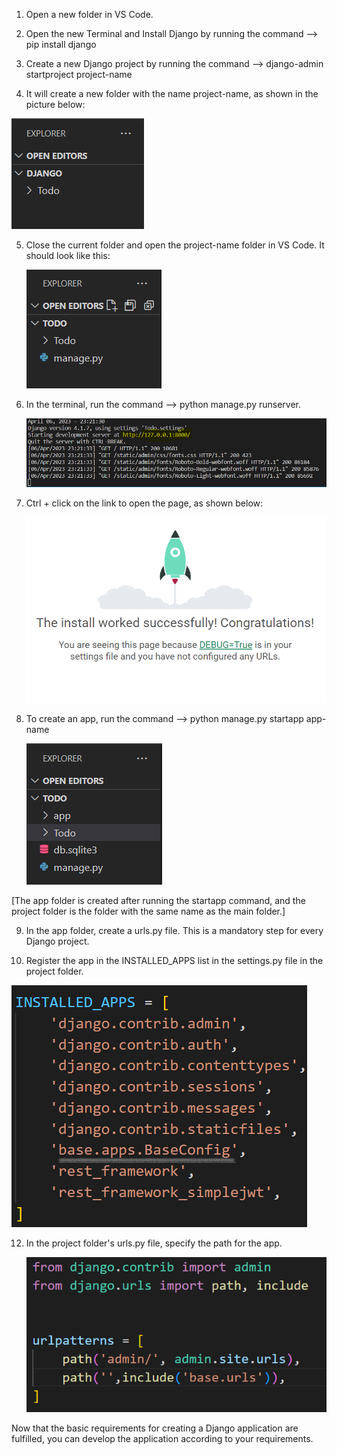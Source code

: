 1. Open a new folder in VS Code.

2. Open the new Terminal and Install Django by running the command -->  pip install django

3. Create a new Django project by running the command  -->  django-admin startproject project-name

4. It will create a new folder with the name project-name, as shown in the picture below:

  ![alt text](https://github.com/Yogesh11820/Django-project/blob/master/Screenshot%202023-04-06%20230346.png)
  
  
5. Close the current folder and open the project-name folder in VS Code.
   It should look like this:
   
   ![alt text](https://github.com/Yogesh11820/Django-project/blob/master/2.png)


6. In the terminal, run the command -->  python manage.py runserver.

   ![alt text](https://github.com/Yogesh11820/Django-project/blob/master/link%20-%204.png)

7. Ctrl + click on the link to open the page, as shown below:
   
   ![alt text](https://github.com/Yogesh11820/Django-project/blob/master/server-3.png)
   
   
8. To create an app, run the command  -->  python manage.py startapp app-name

   ![alt text](https://github.com/Yogesh11820/Django-project/blob/master/app-5.png)



[The app folder is created after running the startapp command, and the project folder is the folder with the same name as the main folder.]

9. In the app folder, create a urls.py file. This is a mandatory step for every Django project.


10. Register the app in the INSTALLED_APPS list in the settings.py file in the project folder.

   ![alt text](https://github.com/Yogesh11820/Django-project/blob/master/register-6.png)


12. In the project folder's urls.py file, specify the path for the app.

    ![alt text](https://github.com/Yogesh11820/Django-project/blob/master/url.png)


Now that the basic requirements for creating a Django application are fulfilled, you can develop the application according to your requirements.
